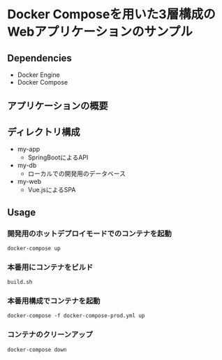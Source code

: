 # Docker Composeを用いた3層構成のWebアプリケーションのサンプル

## Dependencies
- Docker Engine
- Docker Compose

## アプリケーションの概要

## ディレクトリ構成
- my-app
    - SpringBootによるAPI
- my-db
    - ローカルでの開発用のデータベース
- my-web
    - Vue.jsによるSPA

## Usage

### 開発用のホットデプロイモードでのコンテナを起動

```
docker-compose up
```

### 本番用にコンテナをビルド

```
build.sh
```

### 本番用構成でコンテナを起動

```
docker-compose -f docker-compose-prod.yml up
```

### コンテナのクリーンアップ

```
docker-compose down
```
